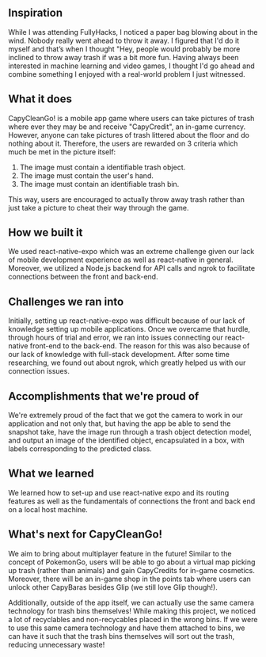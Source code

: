 ## Inspiration

While I was attending FullyHacks, I noticed a paper bag blowing about in the wind. Nobody really went ahead to throw it away. I figured that I'd do it myself and that’s when I thought "Hey, people would probably be more inclined to throw away trash if was a bit more fun. Having always been interested in machine learning and video games, I thought I'd go ahead and combine something I enjoyed with a real-world problem I just witnessed.

## What it does

CapyCleanGo! is a mobile app game where users can take pictures of trash where ever they may be and receive "CapyCredit", an in-game currency. However, anyone can take pictures of trash littered about the floor and do nothing about it.  Therefore, the users are rewarded on 3 criteria which much be met in the picture itself:

1. The image must contain a identifiable trash object.
2. The image must contain the user's hand.
3. The image must contain an identifiable trash bin.

This way, users are encouraged to actually throw away trash rather than just take a picture to cheat their way through the game.

## How we built it

We used react-native-expo which was an extreme challenge given our lack of mobile development experience as well as react-native in general. Moreover, we utilized a Node.js backend for API calls and ngrok to facilitate connections between the front and back-end.

## Challenges we ran into

Initially, setting up react-native-expo was difficult because of our lack of knowledge setting up mobile applications. Once we overcame that hurdle, through hours of trial and error, we ran into issues connecting our react-native front-end to the back-end. The reason for this was also because of our lack of knowledge with full-stack development. After some time researching, we found out about ngrok, which greatly helped us with our connection issues.

## Accomplishments that we're proud of

We're extremely proud of the fact that we got the camera to work in our application and not only that, but having the app be able to send the snapshot take, have the image run through a trash object detection model, and output an image of the identified object, encapsulated in a box, with labels corresponding to the predicted class.

## What we learned

We learned how to set-up and use react-native expo and its routing features as well as the fundamentals of connections the front and back end on a local host machine.

## What's next for CapyCleanGo!

We aim to bring about multiplayer feature in the future! Similar to the concept of PokemonGo, users will be able to go about a virtual map picking up trash (rather than animals) and gain CapyCredits for in-game cosmetics. Moreover, there will be an in-game shop in the points tab where users can unlock other CapyBaras besides Glip (we still love Glip though!).

Additionally, outside of the app itself, we can actually use the same camera technology for trash bins themselves! While making this project, we noticed a lot of recyclables and non-recycables placed in the wrong bins. If we were to use this same camera technology and have them attached to bins, we can have it such that the trash bins themselves will sort out the trash, reducing unnecessary waste!
